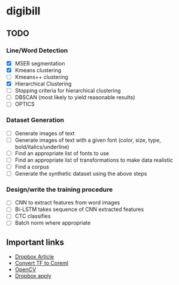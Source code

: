 # digibill

## TODO

### Line/Word Detection
- [x] MSER segmentation
- [x] Kmeans clustering
- [ ] Kmeans++ clustering
- [x] Hierarchical Clustering
- [ ] Stopping criteria for hierarchical clustering
- [ ] DBSCAN (most likely to yield reasonable results)
- [ ] OPTICS

### Dataset Generation
- [ ] Generate images of text
- [ ] Generate images of text with a given font (color, size, type, bold/italics/underline)
- [ ] Find an appropriate list of fonts to use
- [ ] Find an appropriate list of transformations to make data realistic
- [ ] Find a corpus
- [ ] Generate the synthetic dataset using the above steps

### Design/write the training procedure
- [ ] CNN to extract features from word images
- [ ] Bi-LSTM takes sequence of CNN extracted features
- [ ] CTC classifies
- [ ] Batch norm where appropriate

## Important links
* [Dropbox Article](https://blogs.dropbox.com/tech/2017/04/creating-a-modern-ocr-pipeline-using-computer-vision-and-deep-learning/)
* [Convert TF to Coreml](https://github.com/tf-coreml/tf-coreml)
* [OpenCV](https://opencv.org/releases.html)
* [Dropbox apply](https://www.dropbox.com/jobs/listing/794772)
